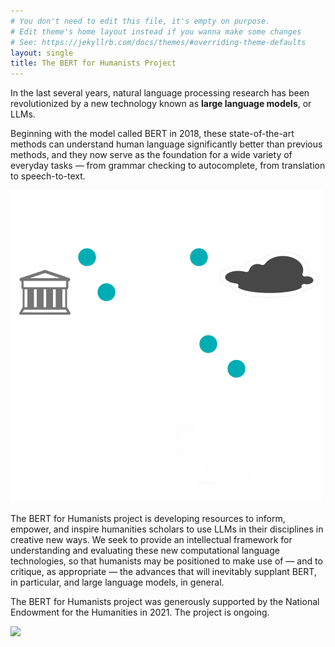```yaml
---
# You don't need to edit this file, it's empty on purpose.
# Edit theme's home layout instead if you wanna make some changes
# See: https://jekyllrb.com/docs/themes/#overriding-theme-defaults
layout: single
title: The BERT for Humanists Project
---
```


In the last several years, natural language processing research has been revolutionized by a new technology known as **large language models**, or LLMs.

Beginning with the model called BERT in 2018, these state-of-the-art methods can understand human language significantly better than previous methods, and they now serve as the foundation for a wide variety of everyday tasks — from grammar checking to autocomplete, from translation to speech-to-text.

<img width=500 src="assets/images/BERT-logo-small-transparent-splash.png">

The BERT for Humanists project is developing resources to inform, empower, and inspire humanities scholars to use LLMs in their disciplines in creative new ways. We seek to provide an intellectual framework for understanding and evaluating these new computational language technologies, so that humanists may be positioned to make use of — and to critique, as appropriate — the advances that will inevitably supplant BERT, in particular, and large language models, in general.

The BERT for Humanists project was generously supported by the National Endowment for the Humanities in 2021. The project is ongoing.


<img width=500 src="https://www.neh.gov/sites/default/files/inline-files/NEH-Preferred-Seal-Transparent820.png"/>

